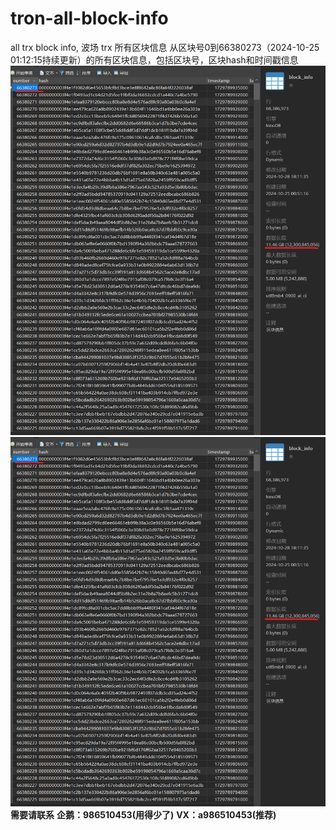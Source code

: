 # tron-all-block-info
all trx block info, 波场 trx 所有区块信息
从区块号0到66380273（2024-10-25 01:12:15持续更新）的所有区块信息，包括区块号，区块hash和时间戳信息
![](./Snipaste_2024-10-29_02-09-11.png)
![](Snipaste_2024-10-29_02-09-11.png)
**需要请联系**
**企鹅：986510453(用得少了)**
**VX：a986510453(推荐)**
